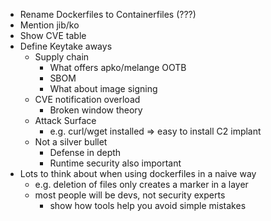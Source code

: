 * Rename Dockerfiles to Containerfiles (???)
* Mention jib/ko
* Show CVE table
* Define Keytake aways
    * Supply chain
        * What offers apko/melange OOTB
        * SBOM
        * What about image signing
    * CVE notification overload
        * Broken window theory
    * Attack Surface
        * e.g. curl/wget installed => easy to install C2 implant
    * Not a silver bullet
        * Defense in depth
        * Runtime security also important
* Lots to think about when using dockerfiles in a naive way
    * e.g. deletion of files only creates a marker in a layer
    * most people will be devs, not security experts
        * show how tools help you avoid simple mistakes
